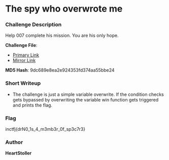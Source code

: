 # The spy who overwrote me

### Challenge Description

Help 007 complete his mission. You are his only hope.

**Challenge File**:
+ [Primary Link](https://drive.google.com/file/d/1_HALQWO7yDV_Hj4Js672cyoLOFxWgfnY/view?usp=sharing)
+ [Mirror Link](https://1drv.ms/u/s!AmwNFYE660J7gndEX_m7tiOgsmaY?e=5qFPWe)

**MD5 Hash**: 9dc689e8ea2e924353fd374aa55bbe24

### Short Writeup

+  The challenge is just a simple variable overwrite. If the condition checks gets bypassed by overwriting the variable win function gets triggered and prints the flag.

### Flag

inctfj{drN0_1s_4_m3mb3r_0f_sp3c7r3}

### Author

**HeartStoller**
